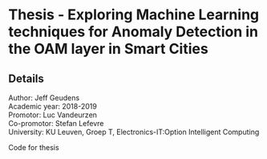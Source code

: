# Thesis - Exploring Machine Learning techniques for Anomaly Detection in the OAM layer in Smart Cities

## Details
Author: Jeff Geudens  
Academic year: 2018-2019  
Promotor: Luc Vandeurzen  
Co-promotor: Stefan Lefevre  
University: KU Leuven, Groep T, Electronics-IT:Option Intelligent Computing  

Code for thesis
